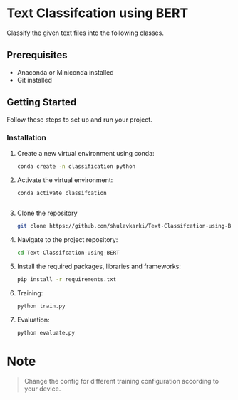 # Text Classifcation using BERT

Classify the given text files into the following classes.

## Prerequisites

- Anaconda or Miniconda installed
- Git installed

## Getting Started

Follow these steps to set up and run your project.

### Installation

1. Create a new virtual environment using conda:

   ```bash
   conda create -n classification python

2. Activate the virtual environment:

   ```bash
   conda activate classifcation
  
3. Clone the repository

   ```bash
   git clone https://github.com/shulavkarki/Text-Classifcation-using-BERT

4. Navigate to the project repository:

   ```bash
   cd Text-Classifcation-using-BERT


5. Install the required packages, libraries and frameworks:

    ```bash
    pip install -r requirements.txt

6. Training:

   ```bash
   python train.py

7. Evaluation:

   ```bash
   python evaluate.py


# Note

> Change the config for different training configuration according to your device.
